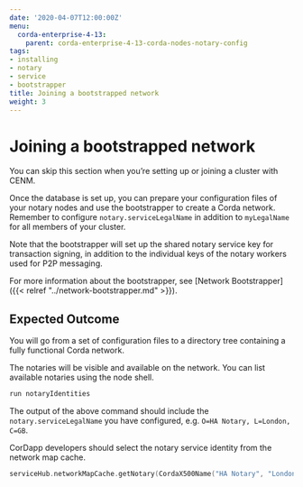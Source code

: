 ```yaml
---
date: '2020-04-07T12:00:00Z'
menu:
  corda-enterprise-4-13:
    parent: corda-enterprise-4-13-corda-nodes-notary-config
tags:
- installing
- notary
- service
- bootstrapper
title: Joining a bootstrapped network
weight: 3
---
```



# Joining a bootstrapped network

You can skip this section when you’re setting up or joining a cluster with CENM.

Once the database is set up, you can prepare your configuration files of your notary
nodes and use the bootstrapper to create a Corda network. Remember to configure
`notary.serviceLegalName` in addition to `myLegalName` for all members of
your cluster.

Note that the bootstrapper will set up the shared notary service key for
transaction signing, in addition to the individual keys of the notary workers
used for P2P messaging.

For more information about the bootstrapper, see [Network Bootstrapper]({{< relref "../network-bootstrapper.md" >}}).

## Expected Outcome

You will go from a set of configuration files to a directory tree containing a fully functional Corda network.

The notaries will be visible and available on the network. You can list available notaries using the node shell.

```sh
run notaryIdentities
```

The output of the above command should include the `notary.serviceLegalName`
you have configured, e.g. `O=HA Notary, L=London, C=GB`.

CorDapp developers should select the notary service identity from the network map cache.

```kotlin
serviceHub.networkMapCache.getNotary(CordaX500Name("HA Notary", "London", "GB"))
```
